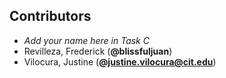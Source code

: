 ## Contributors
- _Add your name here in Task C_
- Revilleza, Frederick (**@blissfuljuan**)
- Vilocura, Justine (**@justine.vilocura@cit.edu**)

